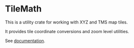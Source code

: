 # TileMath

This is a utility crate for working with XYZ and TMS map tiles.

It provides tile coordinate conversions and zoom level utilities.

See [documentation](https://docs.rs/tilemath).
